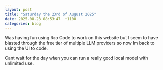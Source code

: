 ```yaml
---
layout: post
title: "Saturday the 23rd of August 2025"
date: 2025-08-23 08:53:47  +1100
categories: blog
---
```

Was having fun using Roo Code to work on this website but I seem to have blasted through the free tier of multiple LLM providers so now Im back to using the UI to code.

Cant wait for the day when you can run a really good local model with unlimited use.